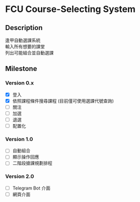 # FCU Course-Selecting System

## Description

逢甲自動選課系統  
輸入所有想要的課堂  
列出可能組合並自動選課  

## Milestone

### Version 0.x

- [x] 登入
- [x] 依照課程條件搜尋課程 (目前僅可使用選課代號查詢)
- [ ] 關注
- [ ] 加選
- [ ] 退選
- [ ] 配置化

### Version 1.0

- [ ] 自動組合
- [ ] 顯示操作回應
- [ ] 二階段搶課規劃排程

### Version 2.0

- [ ] Telegram Bot 介面
- [ ] 網頁介面
